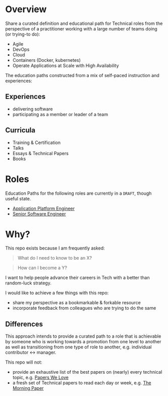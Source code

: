 # Overview #

Share a curated definition and educational path for Technical roles from the perspective of a practitioner working with a large number of teams doing (or trying-to do): 

* Agile
* DevOps
* Cloud
* Containers (Docker, kubernetes)
* Operate Applications at Scale with High Availability

The education paths constructed from a mix of self-paced instruction and experiences:

## Experiences ##

* delivering software
* participating as a member or leader of a team

## Curricula ##

* Training & Certification
* Talks
* Essays & Technical Papers
* Books 

# Roles #

Education Paths for the following roles are currently in a `DRAFT`, though useful state.

* [Application Platform Engineer](application-platform-engineer.md)
* [Senior Software Engineer](senior-software-engineer.md)


# Why? #

This repo exists because I am frequently asked:

> What do I need to know to be an X?

> How can I become a Y?

I want to help people advance their careers in Tech with a better than random-luck strategy.

I would like to achieve a few things with this repo:

* share my perspective as a bookmarkable & forkable resource
* incorporate feedback from colleagues who are trying to do the same

## Differences ##

This approach intends to provide a curated path to a role that is achievable by someone who is working towards a promotion from one level to another as well as transitioning from one type of role to another, e.g. individual contributor <-> manager.

This repo will not:

* provide an exhaustive list of the best papers on (nearly) every technical topic, e.g. [Papers We Love](https://github.com/papers-we-love/papers-we-love)
* a fresh set of Technical papers to read each day or week, e.g. [The Morning Paper](https://blog.acolyer.org/)
